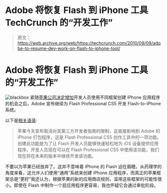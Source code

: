 # Adobe 将恢复 Flash 到 iPhone 工具 TechCrunch 的“开发工作”

> 原文：<https://web.archive.org/web/https://techcrunch.com/2010/09/09/adobe-to-resume-dev-work-on-flash-to-iphone-tool/>

# Adobe 将恢复 Flash 到 iPhone 工具的“开发工作”

![](img/f237f70402789f3653473c26842b231e.png "blackbox")
紧随[苹果公司决定增加](https://web.archive.org/web/20221209090936/http://www.mobilecrunch.com/2010/09/09/apple-opens-app-store-to-other-development-platforms-publishes-review-guidelines/)开发人员使用不同框架创建 iPhone 应用程序的机会之后，Adobe 宣布继续为 Flash Professional CS5 开发 Flash-to-iPhone 系统。

以下是[相关语录](https://web.archive.org/web/20221209090936/http://blogs.adobe.com/conversations/2010/09/great-news-for-developers.html):

> 苹果今天宣布取消对其第三方开发者指南的限制，这直接影响到 Adobe 的 iPhone 打包程序，这是 Flash Professional CS5 创作工具中的一项功能。创建此功能是为了让 Flash 开发人员能够快速轻松地为 iOS 设备提供应用程序。开发人员现在可以在 Flash Professional CS5 中使用该功能，我们现在将在未来的版本中继续开发该功能。

 不要以为苹果已经放弃了。这并不意味着 iPhone 的 Flash 迫在眉睫。从药理学的角度来看，这允许人们使用“通用”系统来创建 iPhone 应用程序，而真正的苹果框架总是“更好”我还认为，根据苹果的新的应用商店规则，滥用这些框架的可能性很小。即使在 Flash 中制作一个屁应用程序更容易，我也怀疑它会通过审批阶段。
